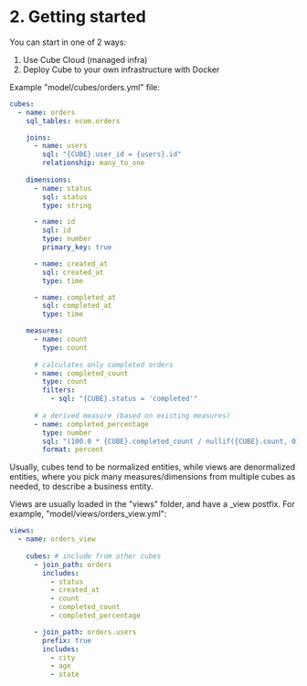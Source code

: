 # 2. Getting started
You can start in one of 2 ways:
1. Use Cube Cloud (managed infra)
2. Deploy Cube to your own infrastructure with Docker

Example "model/cubes/orders.yml" file:
```yml
cubes:
  - name: orders
    sql_tables: ecom.orders

    joins:
      - name: users
        sql: "{CUBE}.user_id = {users}.id"
        relationship: many_to_one
    
    dimensions:
      - name: status
        sql: status
        type: string

      - name: id
        sql: id
        type: number
        primary_key: true

      - name: created_at
        sql: created_at
        type: time

      - name: completed_at
        sql: completed_at
        type: time

    measures:
      - name: count
        type: count
    
      # calculates only completed orders
      - name: completed_count
        type: count
        filters:
          - sql: "{CUBE}.status = 'completed'"
      
      # a derived measure (based on existing measures)
      - name: completed_percentage
        type: number
        sql: "(100.0 * {CUBE}.completed_count / nullif({CUBE}.count, 0))"
        format: percent
```

Usually, cubes tend to be normalized entities, while views are denormalized entities, where you pick many measures/dimensions from multiple cubes as needed, to describe a business entity. 

Views are usually loaded in the "views" folder, and have a _view postfix. For example, "model/views/orders_view.yml":
```yml
views:
  - name: orders_view
    
    cubes: # include from other cubes
      - join_path: orders
        includes:
          - status
          - created_at
          - count
          - completed_count
          - completed_percentage

      - join_path: orders.users
        prefix: true
        includes:
          - city
          - age
          - state

```




























